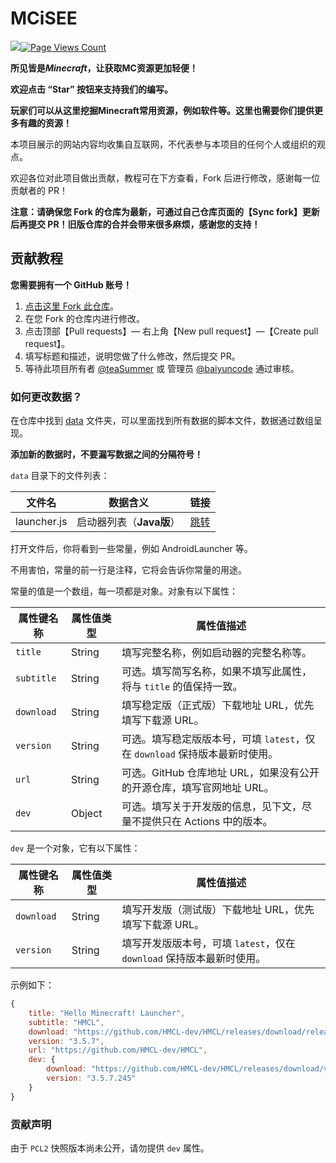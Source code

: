 # MCiSEE
![](https://img.shields.io/badge/license-CC--BY--SA--4.0-green)[![Page Views Count](https://badges.toozhao.com/badges/01HTFPN35M6ETEFBVAP3SEWRKG/green.svg)](https://badges.toozhao.com/stats/01HTFPN35M6ETEFBVAP3SEWRKG)

**所见皆是*Minecraft*，让获取MC资源更加轻便！**

**欢迎点击 “Star” 按钮来支持我们的编写。**

**玩家们可以从这里挖掘Minecraft常用资源，例如软件等。这里也需要你们提供更多有趣的资源！**

本项目展示的网站内容均收集自互联网，不代表参与本项目的任何个人或组织的观点。

欢迎各位对此项目做出贡献，教程可在下方查看，Fork 后进行修改，感谢每一位贡献者的 PR！

**注意：请确保您 Fork 的仓库为最新，可通过自己仓库页面的【Sync fork】更新后再提交 PR！旧版仓库的合并会带来很多麻烦，感谢您的支持！**

## 贡献教程

**您需要拥有一个 GitHub 账号！**

1. [点击这里 Fork 此仓库](https://github.com/teaSummer/MCiSEE/fork)。
2. 在您 Fork 的仓库内进行修改。
3. 点击顶部【Pull requests】— 右上角【New pull request】—【Create pull request】。
4. 填写标题和描述，说明您做了什么修改，然后提交 PR。
5. 等待此项目所有者 [@teaSummer](https://github.com/teaSummer) 或 管理员 [@baiyuncode](https://github.com/baiyuncode) 通过审核。

### 如何更改数据？

在仓库中找到 [data](data) 文件夹，可以里面找到所有数据的脚本文件，数据通过数组呈现。

**添加新的数据时，不要漏写数据之间的分隔符号！**

`data` 目录下的文件列表：

| 文件名         | 数据含义             | 链接                     |
|-------------|------------------|------------------------|
| launcher.js | 启动器列表（**Java版**） | [跳转](data/launcher.js) |

打开文件后，你将看到一些常量，例如 AndroidLauncher 等。

不用害怕，常量的前一行是注释，它将会告诉你常量的用途。

常量的值是一个数组，每一项都是对象。对象有以下属性：

| 属性键名称      | 属性值类型  | 属性值描述                                            |
|------------|--------|--------------------------------------------------|
| `title`    | String | 填写完整名称，例如启动器的完整名称等。                              |
| `subtitle` | String | 可选。填写简写名称，如果不填写此属性，将与 `title` 的值保持一致。            |
| `download` | String | 填写稳定版（正式版）下载地址 URL，优先填写下载源 URL。                  |
| `version`  | String | 可选。填写稳定版版本号，可填 `latest`，仅在 `download` 保持版本最新时使用。 |
| `url`      | String | 可选。GitHub 仓库地址 URL，如果没有公开的开源仓库，填写官网地址 URL。       |
| `dev`      | Object | 可选。填写关于开发版的信息，见下文，尽量不提供只在 Actions 中的版本。          |

`dev` 是一个对象，它有以下属性：

| 属性键名称      | 属性值类型  | 属性值描述                                         |
|------------|--------|-----------------------------------------------|
| `download` | String | 填写开发版（测试版）下载地址 URL，优先填写下载源 URL。               |
| `version`  | String | 填写开发版版本号，可填 `latest`，仅在 `download` 保持版本最新时使用。 |

示例如下：

``` js
{
    title: "Hello Minecraft! Launcher",
    subtitle: "HMCL",
    download: "https://github.com/HMCL-dev/HMCL/releases/download/release-3.5.7/HMCL-3.5.7.exe",
    version: "3.5.7",
    url: "https://github.com/HMCL-dev/HMCL",
    dev: {
        download: "https://github.com/HMCL-dev/HMCL/releases/download/v3.5.7.245/HMCL-3.5.7.245.exe",
        version: "3.5.7.245"
    }
}
```

### 贡献声明

由于 `PCL2` 快照版本尚未公开，请勿提供 `dev` 属性。
